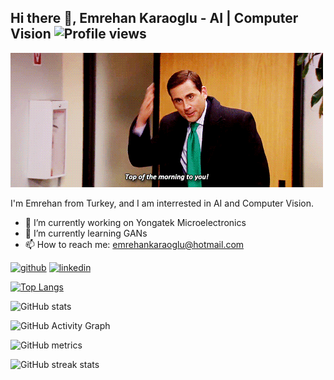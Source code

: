 ## Hi there 👋, Emrehan Karaoglu - AI | Computer Vision                                       ![Profile views](https://gpvc.arturio.dev/emrehankaraoglu)  
![AI | Computer Vision](https://github.com/emrehankaraoglu/emrehankaraoglu/blob/main/ms.gif)

I'm Emrehan from Turkey, and I am interrested in AI and Computer Vision.

- 🔭 I’m currently working on  Yongatek Microelectronics 
- 🌱 I’m currently learning GANs 
- 📫 How to reach me: emrehankaraoglu@hotmail.com 

[<img src='https://cdn.jsdelivr.net/npm/simple-icons@3.0.1/icons/github.svg' alt='github' height='40'>](https://github.com/emrehankaraoglu)  [<img src='https://cdn.jsdelivr.net/npm/simple-icons@3.0.1/icons/linkedin.svg' alt='linkedin' height='40'>](https://www.linkedin.com/in/emrehankaraoglu/)  

[![Top Langs](https://github-readme-stats.vercel.app/api/top-langs/?username=emrehankaraoglu)](https://github.com/emrehankaraoglu/github-readme-stats)

![GitHub stats](https://github-readme-stats.vercel.app/api?username=emrehankaraoglu&show_icons=true)  

![GitHub Activity Graph](https://activity-graph.herokuapp.com/graph?username=emrehankaraoglu)  

![GitHub metrics](https://metrics.lecoq.io/emrehankaraoglu)  

![GitHub streak stats](https://github-readme-streak-stats.herokuapp.com/?user=emrehankaraoglu)  


